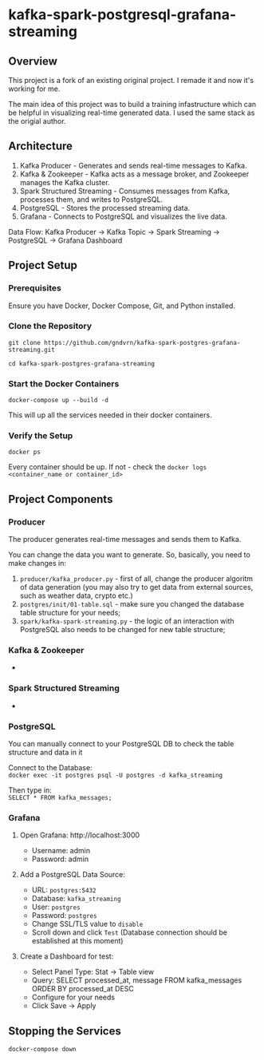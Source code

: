 # kafka-spark-postgresql-grafana-streaming

## Overview
This project is a fork of an existing original project. I remade it and now it's working for me.

The main idea of this project was to build a training infastructure which can be helpful in visualizing real-time generated data. I used the same stack as the origial author.

## Architecture
1. Kafka Producer - Generates and sends real-time messages to Kafka.
2. Kafka & Zookeeper - Kafka acts as a message broker, and Zookeeper manages the Kafka cluster.
3. Spark Structured Streaming - Consumes messages from Kafka, processes them, and writes to PostgreSQL.
4. PostgreSQL - Stores the processed streaming data.
5. Grafana - Connects to PostgreSQL and visualizes the live data.

Data Flow: Kafka Producer → Kafka Topic → Spark Streaming → PostgreSQL → Grafana Dashboard

## Project Setup

### Prerequisites
Ensure you have Docker, Docker Compose, Git, and Python installed.

### Clone the Repository
`git clone https://github.com/gndvrn/kafka-spark-postgres-grafana-streaming.git`

`cd kafka-spark-postgres-grafana-streaming`

### Start the Docker Containers
`docker-compose up --build -d`

This will up all the services needed in their docker containers.

### Verify the Setup
`docker ps`

Every container should be up. If not - check the `docker logs <container_name or container_id>`

## Project Components

### Producer
The producer generates real-time messages and sends them to Kafka.

You can change the data you want to generate. So, basically, you need to make changes in:

1. `producer/kafka_producer.py` - first of all, change the producer algoritm of data generation (you may also try to get data from external sources, such as weather data, crypto etc.)
2. `postgres/init/01-table.sql` - make sure you changed the database table structure for your needs;
3. `spark/kafka-spark-streaming.py` - the logic of an interaction with PostgreSQL also needs to be changed for new table structure;

### Kafka & Zookeeper
-

### Spark Structured Streaming
-

### PostgreSQL
You can manually connect to your PostgreSQL DB to check the table structure and data in it

Connect to the Database:  
`docker exec -it postgres psql -U postgres -d kafka_streaming`

Then type in:  
`SELECT * FROM kafka_messages;`  

### Grafana
1. Open Grafana: http://localhost:3000  
   - Username: admin  
   - Password: admin  

2. Add a PostgreSQL Data Source:  
   - URL: `postgres:5432`  
   - Database: `kafka_streaming` 
   - User: `postgres`  
   - Password: `postgres`
   - Change SSL/TLS  value to `disable`
   - Scroll down and click `Test` (Database connection should be established at this moment)

3. Create a Dashboard for test:
   - Select Panel Type: Stat -> Table view  
   - Query: SELECT processed_at, message FROM kafka_messages ORDER BY processed_at DESC
   - Configure for your needs  
   - Click Save → Apply  

## Stopping the Services
`docker-compose down`
